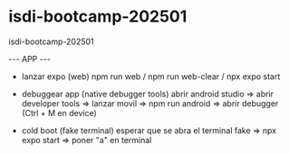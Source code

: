 # isdi-bootcamp-202501
isdi-bootcamp-202501

--- APP ---

- lanzar expo (web)
npm run web / npm run web-clear / npx expo start

- debuggear app (native debugger tools)
abrir android studio => abrir developer tools => lanzar movil => npm run android => abrir debugger (Ctrl + M en device)

- cold boot (fake terminal)
esperar que se abra el terminal fake => npx expo start => poner "a" en terminal